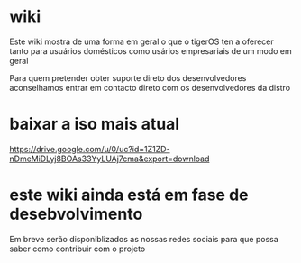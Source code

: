 # wiki
Este wiki mostra de uma forma em geral o que o tigerOS ten a oferecer tanto para usuários domésticos como usários empresariais de um modo em geral

Para quem pretender obter suporte direto dos desenvolvedores aconselhamos entrar em contacto direto com os desenvolvedores da distro





# baixar a iso mais atual

https://drive.google.com/u/0/uc?id=1Z1ZD-nDmeMiDLyj8BOAs33YyLUAj7cma&export=download



# este wiki ainda está em fase de desebvolvimento

Em breve serão disponiblizados as nossas redes sociais para que possa saber como contribuir com o projeto 
